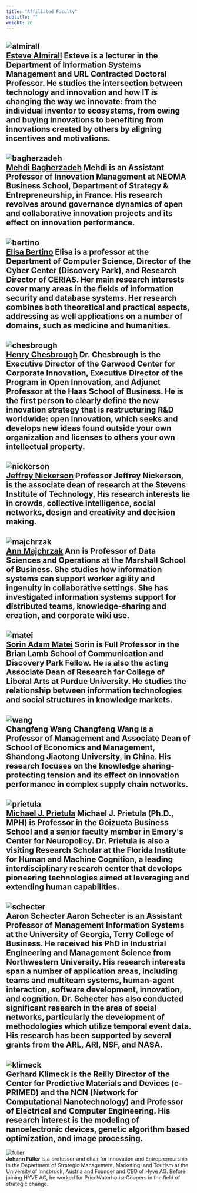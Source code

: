 ```yaml
---
title: "Affiliated Faculty"
subtitle: ""
weight: 20
---
```


![almirall](https://user-images.githubusercontent.com/74989091/113508876-70451600-9520-11eb-9642-b5a60097474d.png) <br>
**[Esteve Almirall](http://estevealmirall.com/)** 
Esteve is a lecturer in the Department of Information Systems Management and URL Contracted Doctoral Professor. He studies the intersection between technology and innovation and how IT is changing the way we innovate: from the individual inventor to ecosystems, from owing and buying innovations to benefiting from innovations created by others by aligning incentives and motivations.
---
![bagherzadeh](https://user-images.githubusercontent.com/74989091/113508915-ad110d00-9520-11eb-805b-8c55589365a2.png) <br>
**[Mehdi Bagherzadeh](https://mbagherz.bitbucket.io/)**
Mehdi is an Assistant Professor of Innovation Management at NEOMA Business School, Department of Strategy & Entrepreneurship, in France. His research revolves around governance dynamics of open and collaborative innovation projects and its effect on innovation performance. 
---

![bertino](https://user-images.githubusercontent.com/74989091/113508961-0ed17700-9521-11eb-9459-0809d8e1c9ea.png)<br>
**[Elisa Bertino](https://www.cs.purdue.edu/people/bertino)**
Elisa is a professor at the Department of Computer Science, Director of the Cyber Center (Discovery Park), and Research Director of CERIAS. Her main research interests cover many areas in the fields of information security and database systems. Her research combines both theoretical and practical aspects, addressing as well applications on a number of domains, such as medicine and humanities.
---

![chesbrough](https://user-images.githubusercontent.com/74989091/113508974-1f81ed00-9521-11eb-89ec-54e37699001b.png)<br>
**[Henry Chesbrough](http://facultybio.haas.berkeley.edu/faculty-list/chesbrough-henry/)**
Dr. Chesbrough is the Executive Director of the Garwood Center for Corporate Innovation, Executive Director of the Program in Open Innovation, and Adjunct Professor at the Haas School of Business. He is the first person to clearly define the new innovation strategy that is restructuring R&D worldwide: open innovation, which seeks and develops new ideas found outside your own organization and licenses to others your own intellectual property.
---

![nickerson](https://user-images.githubusercontent.com/74989091/113508983-30caf980-9521-11eb-8a49-4eb92131abfd.png)<br>
**[Jeffrey Nickerson](https://web.stevens.edu/facultyprofile/?id=672)**
Professor Jeffrey Nickerson, is the associate dean of research at the Stevens Institute of Technology, His research interests lie in crowds, collective intelligence, social networks, design and creativity and decision making.
---

![majchrzak](https://user-images.githubusercontent.com/74989091/113508991-37f20780-9521-11eb-966e-c4d3feae2b62.png)<br>
**[Ann Majchrzak](https://www.marshall.usc.edu/personnel/ann-majchrzak)**
Ann is Professor of Data Sciences and Operations at the Marshall School of Business. She studies how information systems can support worker agility and ingenuity in collaborative settings. She has investigated information systems support for distributed teams, knowledge-sharing and creation, and corporate wiki use.
---

![matei](https://user-images.githubusercontent.com/74989091/113509019-4fc98b80-9521-11eb-9d1f-1b3f3d1a3356.png)<br>
**[Sorin Adam Matei](https://www.cla.purdue.edu/communication/directory/?p=Sorin%20Adam_Matei)**
Sorin is Full Professor in the Brian Lamb School of Communication and Discovery Park Fellow. He is also the acting Associate Dean of Research for College of Liberal Arts at Purdue University. He studies the relationship between information technologies and social structures in knowledge markets.
---

![wang](https://user-images.githubusercontent.com/74989091/113509040-6ec81d80-9521-11eb-8f98-f17970bbb96c.png)<br>
**Changfeng Wang**
Changfeng Wang is a Professor of Management and Associate Dean of School of Economics and Management, Shandong Jiaotong University, in China. His research focuses on the knowledge sharing-protecting tension and its effect on innovation performance in complex supply chain networks.
---

![prietula](https://user-images.githubusercontent.com/74989091/113509046-75569500-9521-11eb-8b01-8f53dc38404c.png)<br>
**[Michael J. Prietula](https://goizueta.emory.edu/faculty/profiles/display.aspx?username=prietula_michael)**
Michael J. Prietula (Ph.D., MPH) is Professor in the Goizueta Business School and a senior faculty member in Emory's Center for Neuropolicy. Dr. Prietula is also a visiting Research Scholar at the Florida Institute for Human and Machine Cognition, a leading interdisciplinary research center that develops pioneering technologies aimed at leveraging and extending human capabilities.
---

![schecter](https://user-images.githubusercontent.com/74989091/113509061-869fa180-9521-11eb-80f6-2181591c5bcb.jpg)<br>
**Aaron Schecter**
Aaron Schecter is an Assistant Professor of Management Information Systems at the University of Georgia, Terry College of Business. He received his PhD in Industrial Engineering and Management Science from Northwestern University. His research interests span a number of application areas, including teams and multiteam systems, human-agent interaction, software development, innovation, and cognition. Dr. Schecter has also conducted significant research in the area of social networks, particularly the development of methodologies which utilize temporal event data. His research has been supported by several grants from the ARL, ARI, NSF, and NASA.
---

![klimeck](https://user-images.githubusercontent.com/74989091/113509096-b189f580-9521-11eb-929b-583d4ce90317.png)<br>
**Gerhard Klimeck** 
is the Reilly Director of the Center for Predictive Materials and Devices (c-PRIMED) and the NCN (Network for Computational Nanotechnology) and Professor of Electrical and Computer Engineering. His research interest is the modeling of nanoelectronic devices, genetic algorithm based optimization, and image processing.
---

![fuller](https://user-images.githubusercontent.com/74989091/113509100-b77fd680-9521-11eb-9eec-8af121b0f2c7.png)<br>
**Johann Füller**
is a professor and chair for Innovation and Entrepreneurship in the Department of Strategic Management, Marketing, and Tourism at the University of Innsbruck, Austria and Founder and CEO of Hyve AG. Before joining HYVE AG, he worked for PriceWaterhouseCoopers in the field of strategic change.
